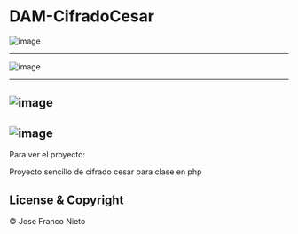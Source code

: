 # DAM-CifradoCesar
                                          
![image](https://user-images.githubusercontent.com/55087820/74437439-67027100-4e68-11ea-8c90-69caed82ba1d.png)

---
![image](https://user-images.githubusercontent.com/55087820/74437869-340cad00-4e69-11ea-9184-1903b5e27a87.png)

---
![image](https://user-images.githubusercontent.com/55087820/74437550-96b17900-4e68-11ea-8995-715be5de5962.png)
---
![image](https://user-images.githubusercontent.com/55087820/74437635-bcd71900-4e68-11ea-972a-43914bcbf7ce.png)
---

Para ver el proyecto: 



Proyecto sencillo de cifrado cesar para clase en php

## License & Copyright
© Jose Franco Nieto